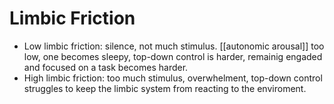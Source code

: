 # Limbic Friction

- Low limbic friction: silence, not much stimulus. [[autonomic arousal]] too low, one becomes sleepy, top-down control is harder, remainig engaded and focused on a task becomes harder.
- High limbic friction: too much stimulus, overwhelment, top-down control struggles to keep the limbic system from reacting to the enviroment.

